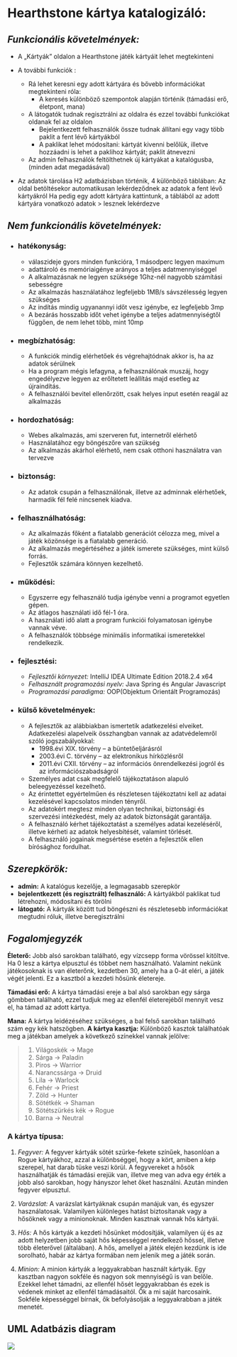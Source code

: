 # **Hearthstone kártya katalogizáló:**

## *Funkcionális követelmények:*

 - A „Kártyák” oldalon a Hearthstone játék kártyáit lehet megtekinteni
   
 - A további funkciók :
	 - Rá lehet keresni egy adott kártyára és bővebb információkat megtekinteni róla:
		 - A keresés különböző szempontok alapján történik (támadási erő, életpont, mana)
	 - A látogatók tudnak regisztrálni az oldalra és ezzel további funkciókat oldanak fel az oldalon
		 - Bejelentkezett felhasználók össze tudnak állítani egy vagy több paklit a fent lévő kártyákból
		 - A paklikat lehet módosítani: kártyát kivenni belőlük, illetve hozzáadni is lehet a paklihoz kártyát; paklit átnevezni
	 - Az admin felhasználók feltölthetnek új kártyákat a katalógusba, (minden adat 
 megadásával)

- Az adatok tárolása H2 adatbázisban történik, 4 különböző táblában:
Az oldal betöltésekor automatikusan lekérdeződnek az adatok a fent lévő kártyákról
Ha pedig egy adott kártyára kattintunk, a táblából az adott kártyára vonatkozó adatok > lesznek lekérdezve

## *Nem funkcionális követelmények:*

- ### hatékonyság:
	- válaszideje gyors minden funkcióra, 1 másodperc legyen maximum
	- adattároló és memóriaigénye arányos a teljes adatmennyiséggel
	- A alkalmazásnak ne legyen szüksége 1Ghz-nél nagyobb számítási sebességre
	- Az alkalmazás használatához legfeljebb 1MB/s sávszélesség legyen szükséges
	- Az indítás mindig ugyanannyi időt vesz igénybe, ez legfeljebb 3mp
	- A bezárás hosszabb időt vehet igénybe a teljes adatmennyiségtől függően, de nem lehet több, mint 10mp

- ### megbízhatóság:
	-  A funkciók mindig elérhetőek és végrehajtódnak akkor is, ha az adatok sérülnek
	- Ha a program mégis lefagyna, a felhasználónak muszáj, hogy engedélyezve legyen az erőltetett leállítás majd esetleg az újraindítás.
	- A felhasználói bevitel ellenőrzött, csak helyes input esetén reagál az alkalmazás

- ### hordozhatóság:
	- Webes alkalmazás, ami szerveren fut, internetről elérhető
	- Használatához egy böngészőre van szükség
	- Az alkalmazás akárhol elérhető, nem csak otthoni használatra van tervezve
	
- ### biztonság:
	- Az adatok csupán a felhasználónak, illetve az adminnak elérhetőek, harmadik fél felé nincsenek kiadva.

- ### felhasználhatóság:
	- Az alkalmazás főként a fiatalabb generációt célozza meg, mivel a játék közönsége is a fiatalabb generáció.
	- Az alkalmazás megértéséhez a játék ismerete szükséges, mint külső forrás.
	- Fejlesztők számára könnyen kezelhető.

- ### működési:
	- Egyszerre egy felhasználó tudja igénybe venni a programot egyetlen gépen.
	- Az átlagos használati idő fél-1 óra.
	- A használati idő alatt a program funkciói folyamatosan igénybe vannak véve.
	- A felhasználók többsége minimális informatikai ismeretekkel rendelkezik.
	
- ### fejlesztési:
	- *Fejlesztői környezet:* IntelliJ IDEA Ultimate Edition 2018.2.4 x64
	-  *Felhasznált programozási nyelv:* Java Spring és Angular Javascript
	-  *Programozási paradigma:* OOP(Objektum Orientált Programozás)
	
- ### külső követelmények:
	- A fejlesztők az alábbiakban ismertetik adatkezelési elveiket. Adatkezelési alapelveik összhangban vannak az adatvédelemről szóló jogszabályokkal:
		- 1998.évi XIX. törvény – a büntetőeljárásról
		- 2003.évi C. törvény – az elektronikus hírközlésről
		- 2011.évi CXII. törvény – az információs önrendelkezési jogról és az információszabadságról
	- Személyes adat csak megfelelő tájékoztatáson alapuló beleegyezéssel kezelhető.
	- Az érintettet egyértelműen és részletesen tájékoztatni kell az adatai kezelésével kapcsolatos minden tényről.
	- Az adatokért megtesz minden olyan technikai, biztonsági és szervezési intézkedést, mely az adatok biztonságát garantálja.
	- A felhasználó kérhet tájékoztatást a személyes adatai kezeléséről, illetve kérheti az adatok helyesbítését, valamint törlését.
	- A felhasználó jogainak megsértése esetén a fejlesztők ellen bírósághoz fordulhat.
	
## *Szerepkörök:*
- **admin:** A katalógus kezelője, a legmagasabb szerepkör
-  **bejelentkezett (és regisztrált) felhasználó:** A kártyákból paklikat tud létrehozni, módosítani és törölni
 - **látogató:** A kártyák között tud böngészni és részletesebb információkat megtudni róluk, illetve beregisztrálni

## *Fogalomjegyzék*

**Életerő:** Jobb alsó sarokban található, egy vízcsepp forma vörössel kitöltve. Ha 0 lesz a kártya elpusztul és többet nem használható. Valamint nekünk játékosoknak is van életerőnk, kezdetben 30, amely ha a 0-át eléri, a játék végét jelenti. Ez a kasztból a kezdeti hősünk életereje.

**Támadási erő:** A kártya támadási ereje a bal alsó sarokban egy sárga gömbben található, ezzel tudjuk meg az ellenfél életerejéből mennyit vesz el, ha támad az adott kártya.

**Mana:** A kártya leidézéséhez szükséges, a bal felső sarokban található szám egy kék hatszögben.
**A kártya kasztja:** Különböző kasztok találhatóak meg a játékban amelyek a következő színekkel vannak jelölve:

 > 1. Világoskék -> Mage
>  2. Sárga -> Paladin
 > 3. Piros -> Warrior
 > 4. Narancssárga -> Druid
 > 5. Lila -> Warlock
 > 6. Fehér -> Priest
> 7. Zöld -> Hunter
 > 8. Sötétkék -> Shaman 
 > 9. Sötétszürkés kék -> Rogue
 > 10. Barna -> Neutral
 
### **A kártya típusa:**
 
 1. *Fegyver:* A fegyver kártyák sötét szürke-fekete színűek, hasonlóan a Rogue kártyákhoz, azzal a különbséggel, hogy a kört, amiben a kép szerepel, hat darab tüske veszi körül. A fegyvereket a hősök használhatják és támadási erejük van, illetve meg van adva egy érték a jobb alsó sarokban, hogy hányszor lehet őket használni. Azután minden fegyver elpusztul.
 
 2. *Varázslat:* A varázslat kártyáknak csupán manájuk van, és egyszer használatosak. Valamilyen különleges hatást biztosítanak vagy a hősöknek vagy a minionoknak. Minden kasztnak vannak hős kártyái.

3. *Hős:* A hős kártyák a kezdeti hősünket módosítják, valamilyen új és az adott helyzetben jobb saját hős képességgel rendelkező hőssel, illetve több életerővel (általában). A hős, amellyel a játék elején kezdünk is ide sorolható, habár az kártya formában nem jelenik meg a játék során.

4. *Minion:* A minion kártyák a leggyakrabban használt kártyák. Egy kasztban nagyon sokféle és nagyon sok mennyiségű is van belőle. Ezekkel lehet támadni, az ellenfél hősét leggyakrabban és ezek is védenek minket az ellenfél támadásaitól. Ők a mi saját harcosaink. Sokféle képességgel bírnak, ők befolyásolják a leggyakrabban a játék menetét.

## UML Adatbázis diagram

![](.\hsproj\hscatalog\uml_database.png)
